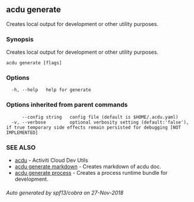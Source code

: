 ## acdu generate

Creates local output for development or other utility purposes.

### Synopsis

Creates local output for development or other utility purposes.

```
acdu generate [flags]
```

### Options

```
  -h, --help   help for generate
```

### Options inherited from parent commands

```
      --config string   config file (default is $HOME/.acdu.yaml)
  -v, --verbose         optional verbosity setting (default:'false'), if true temporary side effects remain persisted for debugging [NOT IMPLEMENTED]
```

### SEE ALSO

* [acdu](acdu.md)	 - Activiti Cloud Dev Utils
* [acdu generate markdown](acdu_generate_markdown.md)	 - Creates markdown of acdu doc.
* [acdu generate process](acdu_generate_process.md)	 - Creates a process runtime bundle for development.

###### Auto generated by spf13/cobra on 27-Nov-2018
